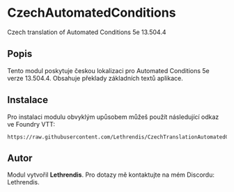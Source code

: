 
# CzechAutomatedConditions

Czech translation of Automated Conditions 5e 13.504.4

## Popis
Tento modul poskytuje českou lokalizaci pro Automated Conditions 5e verze 13.504.4. Obsahuje překlady základních textů aplikace.

## Instalace
Pro instalaci modulu obvyklým upůsobem můžeš použít následující odkaz ve Foundry VTT:

```
https://raw.githubusercontent.com/Lethrendis/CzechTranslationAutomatedConditions5e/main/module.json
```

## Autor
Modul vytvořil **Lethrendis**. Pro dotazy mě kontaktujte na mém Discordu: Lethrendis.

